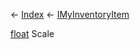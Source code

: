 ← [Index](Api-Index) ← [IMyInventoryItem](VRage.Game.ModAPI.Ingame.IMyInventoryItem)

[float](System.Single) Scale

